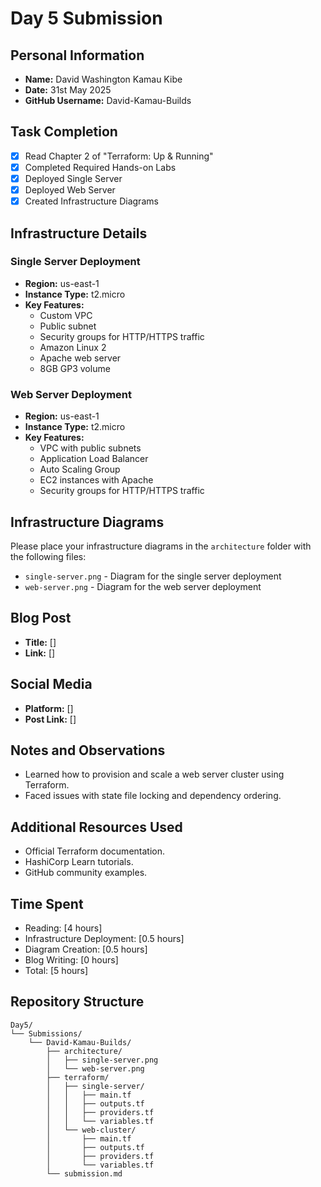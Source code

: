 # Day 5 Submission

## Personal Information
- **Name:** David Washington Kamau Kibe
- **Date:** 31st May 2025
- **GitHub Username:** David-Kamau-Builds

## Task Completion
- [x] Read Chapter 2 of "Terraform: Up & Running"
- [x] Completed Required Hands-on Labs
- [x] Deployed Single Server
- [x] Deployed Web Server
- [x] Created Infrastructure Diagrams

## Infrastructure Details

### Single Server Deployment
- **Region:** us-east-1
- **Instance Type:** t2.micro
- **Key Features:**
    - Custom VPC
    - Public subnet
    - Security groups for HTTP/HTTPS traffic
    - Amazon Linux 2 
    - Apache web server
    - 8GB GP3 volume

### Web Server Deployment
- **Region:** us-east-1
- **Instance Type:** t2.micro
- **Key Features:** 
    - VPC with public subnets
    - Application Load Balancer
    - Auto Scaling Group
    - EC2 instances with Apache
    - Security groups for HTTP/HTTPS traffic

## Infrastructure Diagrams
Please place your infrastructure diagrams in the `architecture` folder with the following files:
- `single-server.png` - Diagram for the single server deployment
- `web-server.png` - Diagram for the web server deployment

## Blog Post
- **Title:** []
- **Link:** []

## Social Media
- **Platform:** []
- **Post Link:** []

## Notes and Observations
- Learned how to provision and scale a web server cluster using Terraform.
- Faced issues with state file locking and dependency ordering.

## Additional Resources Used
- Official Terraform documentation.
- HashiCorp Learn tutorials.
- GitHub community examples.

## Time Spent
- Reading: [4 hours]
- Infrastructure Deployment: [0.5 hours]
- Diagram Creation: [0.5 hours]
- Blog Writing: [0 hours]
- Total: [5 hours]

## Repository Structure
```
Day5/
└── Submissions/
    └── David-Kamau-Builds/
        ├── architecture/
        │   ├── single-server.png
        │   └── web-server.png
        ├── terraform/
        │   ├── single-server/
        │   │   ├── main.tf
        │   │   ├── outputs.tf
        │   │   ├── providers.tf
        │   │   └── variables.tf
        │   └── web-cluster/
        │       ├── main.tf
        │       ├── outputs.tf
        │       ├── providers.tf
        │       └── variables.tf
        └── submission.md
``` 



